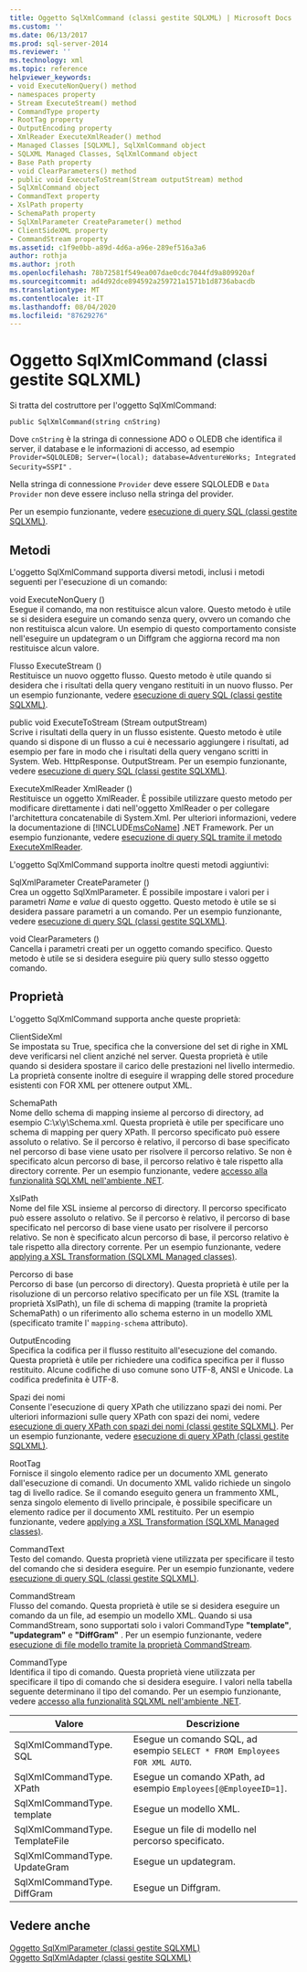 ```yaml
---
title: Oggetto SqlXmlCommand (classi gestite SQLXML) | Microsoft Docs
ms.custom: ''
ms.date: 06/13/2017
ms.prod: sql-server-2014
ms.reviewer: ''
ms.technology: xml
ms.topic: reference
helpviewer_keywords:
- void ExecuteNonQuery() method
- namespaces property
- Stream ExecuteStream() method
- CommandType property
- RootTag property
- OutputEncoding property
- XmlReader ExecuteXmlReader() method
- Managed Classes [SQLXML], SqlXmlCommand object
- SQLXML Managed Classes, SqlXmlCommand object
- Base Path property
- void ClearParameters() method
- public void ExecuteToStream(Stream outputStream) method
- SqlXmlCommand object
- CommandText property
- XslPath property
- SchemaPath property
- SqlXmlParameter CreateParameter() method
- ClientSideXML property
- CommandStream property
ms.assetid: c1f9e0bb-a89d-4d6a-a96e-289ef516a3a6
author: rothja
ms.author: jroth
ms.openlocfilehash: 78b72581f549ea007dae0cdc7044fd9a809920af
ms.sourcegitcommit: ad4d92dce894592a259721a1571b1d8736abacdb
ms.translationtype: MT
ms.contentlocale: it-IT
ms.lasthandoff: 08/04/2020
ms.locfileid: "87629276"
---
```

# <a name="sqlxmlcommand-object-sqlxml-managed-classes"></a>Oggetto SqlXmlCommand (classi gestite SQLXML)
  Si tratta del costruttore per l'oggetto SqlXmlCommand:  
  
```  
public SqlXmlCommand(string cnString)  
```  
  
 Dove `cnString` è la stringa di connessione ADO o OLEDB che identifica il server, il database e le informazioni di accesso, ad esempio `Provider=SQLOLEDB; Server=(local); database=AdventureWorks; Integrated Security=SSPI"` .  
  
 Nella stringa di connessione `Provider` deve essere SQLOLEDB e `Data Provider` non deve essere incluso nella stringa del provider.  
  
 Per un esempio funzionante, vedere [esecuzione di query SQL &#40;classi gestite SQLXML&#41;](sqlxml-4-0-net-framework-support-managed-classes.md).  
  
## <a name="methods"></a>Metodi  
 L'oggetto SqlXmlCommand supporta diversi metodi, inclusi i metodi seguenti per l'esecuzione di un comando:  
  
 void ExecuteNonQuery ()  
 Esegue il comando, ma non restituisce alcun valore. Questo metodo è utile se si desidera eseguire un comando senza query, ovvero un comando che non restituisca alcun valore. Un esempio di questo comportamento consiste nell'eseguire un updategram o un Diffgram che aggiorna record ma non restituisce alcun valore.  
  
 Flusso ExecuteStream ()  
 Restituisce un nuovo oggetto flusso. Questo metodo è utile quando si desidera che i risultati della query vengano restituiti in un nuovo flusso. Per un esempio funzionante, vedere [esecuzione di query SQL &#40;classi gestite SQLXML&#41;](sqlxml-4-0-net-framework-support-managed-classes.md).  
  
 public void ExecuteToStream (Stream outputStream)  
 Scrive i risultati della query in un flusso esistente. Questo metodo è utile quando si dispone di un flusso a cui è necessario aggiungere i risultati, ad esempio per fare in modo che i risultati della query vengano scritti in System. Web. HttpResponse. OutputStream. Per un esempio funzionante, vedere [esecuzione di query SQL &#40;classi gestite SQLXML&#41;](sqlxml-4-0-net-framework-support-managed-classes.md).  
  
 ExecuteXmlReader XmlReader ()  
 Restituisce un oggetto XmlReader. È possibile utilizzare questo metodo per modificare direttamente i dati nell'oggetto XmlReader o per collegare l'architettura concatenabile di System.Xml. Per ulteriori informazioni, vedere la documentazione di [!INCLUDE[msCoName](../../../includes/msconame-md.md)] .NET Framework. Per un esempio funzionante, vedere [esecuzione di query SQL tramite il metodo ExecuteXmlReader](executing-sql-queries-by-using-the-executexmlreader-method.md).  
  
 L'oggetto SqlXmlCommand supporta inoltre questi metodi aggiuntivi:  
  
 SqlXmlParameter CreateParameter ()  
 Crea un oggetto SqlXmlParameter. È possibile impostare i valori per i parametri *Name* e *value* di questo oggetto. Questo metodo è utile se si desidera passare parametri a un comando. Per un esempio funzionante, vedere [esecuzione di query SQL &#40;classi gestite SQLXML&#41;](sqlxml-4-0-net-framework-support-managed-classes.md).  
  
 void ClearParameters ()  
 Cancella i parametri creati per un oggetto comando specifico. Questo metodo è utile se si desidera eseguire più query sullo stesso oggetto comando.  
  
## <a name="properties"></a>Proprietà  
 L'oggetto SqlXmlCommand supporta anche queste proprietà:  
  
 ClientSideXml  
 Se impostata su True, specifica che la conversione del set di righe in XML deve verificarsi nel client anziché nel server. Questa proprietà è utile quando si desidera spostare il carico delle prestazioni nel livello intermedio. La proprietà consente inoltre di eseguire il wrapping delle stored procedure esistenti con FOR XML per ottenere output XML.  
  
 SchemaPath  
 Nome dello schema di mapping insieme al percorso di directory, ad esempio C:\x\y\Schema.xml. Questa proprietà è utile per specificare uno schema di mapping per query XPath. Il percorso specificato può essere assoluto o relativo. Se il percorso è relativo, il percorso di base specificato nel percorso di base viene usato per risolvere il percorso relativo. Se non è specificato alcun percorso di base, il percorso relativo è tale rispetto alla directory corrente. Per un esempio funzionante, vedere [accesso alla funzionalità SQLXML nell'ambiente .NET](accessing-sqlxml-functionality-in-the-net-environment.md).  
  
 XslPath  
 Nome del file XSL insieme al percorso di directory. Il percorso specificato può essere assoluto o relativo. Se il percorso è relativo, il percorso di base specificato nel percorso di base viene usato per risolvere il percorso relativo. Se non è specificato alcun percorso di base, il percorso relativo è tale rispetto alla directory corrente. Per un esempio funzionante, vedere [applying a XSL Transformation &#40;SQLXML Managed classes&#41;](applying-an-xsl-transformation-sqlxml-managed-classes.md).  
  
 Percorso di base  
 Percorso di base (un percorso di directory). Questa proprietà è utile per la risoluzione di un percorso relativo specificato per un file XSL (tramite la proprietà XslPath), un file di schema di mapping (tramite la proprietà SchemaPath) o un riferimento allo schema esterno in un modello XML (specificato tramite l' `mapping-schema` attributo).  
  
 OutputEncoding  
 Specifica la codifica per il flusso restituito all'esecuzione del comando. Questa proprietà è utile per richiedere una codifica specifica per il flusso restituito. Alcune codifiche di uso comune sono UTF-8, ANSI e Unicode. La codifica predefinita è UTF-8.  
  
 Spazi dei nomi  
 Consente l'esecuzione di query XPath che utilizzano spazi dei nomi. Per ulteriori informazioni sulle query XPath con spazi dei nomi, vedere [esecuzione di query XPath con spazi dei nomi &#40;classi gestite SQLXML&#41;](executing-xpath-queries-with-namespaces-sqlxml-managed-classes.md). Per un esempio funzionante, vedere [esecuzione di query XPath &#40;classi gestite SQLXML&#41;](executing-xpath-queries-sqlxml-managed-classes.md).  
  
 RootTag  
 Fornisce il singolo elemento radice per un documento XML generato dall'esecuzione di comandi. Un documento XML valido richiede un singolo tag di livello radice. Se il comando eseguito genera un frammento XML, senza singolo elemento di livello principale, è possibile specificare un elemento radice per il documento XML restituito. Per un esempio funzionante, vedere [applying a XSL Transformation &#40;SQLXML Managed classes&#41;](applying-an-xsl-transformation-sqlxml-managed-classes.md).  
  
 CommandText  
 Testo del comando. Questa proprietà viene utilizzata per specificare il testo del comando che si desidera eseguire. Per un esempio funzionante, vedere [esecuzione di query SQL &#40;classi gestite SQLXML&#41;](sqlxml-4-0-net-framework-support-managed-classes.md).  
  
 CommandStream  
 Flusso del comando. Questa proprietà è utile se si desidera eseguire un comando da un file, ad esempio un modello XML. Quando si usa CommandStream, sono supportati solo i valori CommandType **"template"**, **"updategram"** e **"DiffGram"** . Per un esempio funzionante, vedere [esecuzione di file modello tramite la proprietà CommandStream](executing-template-files-by-using-the-commandstream-property.md).  
  
 CommandType  
 Identifica il tipo di comando. Questa proprietà viene utilizzata per specificare il tipo di comando che si desidera eseguire. I valori nella tabella seguente determinano il tipo del comando. Per un esempio funzionante, vedere [accesso alla funzionalità SQLXML nell'ambiente .NET](accessing-sqlxml-functionality-in-the-net-environment.md).  
  
|Valore|Descrizione|  
|-----------|-----------------|  
|SqlXmlCommandType. SQL|Esegue un comando SQL, ad esempio `SELECT * FROM Employees FOR XML AUTO`.|  
|SqlXmlCommandType. XPath|Esegue un comando XPath, ad esempio `Employees[@EmployeeID=1]`.|  
|SqlXmlCommandType. template|Esegue un modello XML.|  
|SqlXmlCommandType. TemplateFile|Esegue un file di modello nel percorso specificato.|  
|SqlXmlCommandType. UpdateGram|Esegue un updategram.|  
|SqlXmlCommandType. DiffGram|Esegue un Diffgram.|  
  
## <a name="see-also"></a>Vedere anche  
 [Oggetto SqlXmlParameter &#40;classi gestite SQLXML&#41;](sqlxml-managed-classes-sqlxmlparameter-object.md)   
 [Oggetto SqlXmlAdapter &#40;classi gestite SQLXML&#41;](sqlxml-managed-classes-sqlxmladapter-object.md)  
  
  
